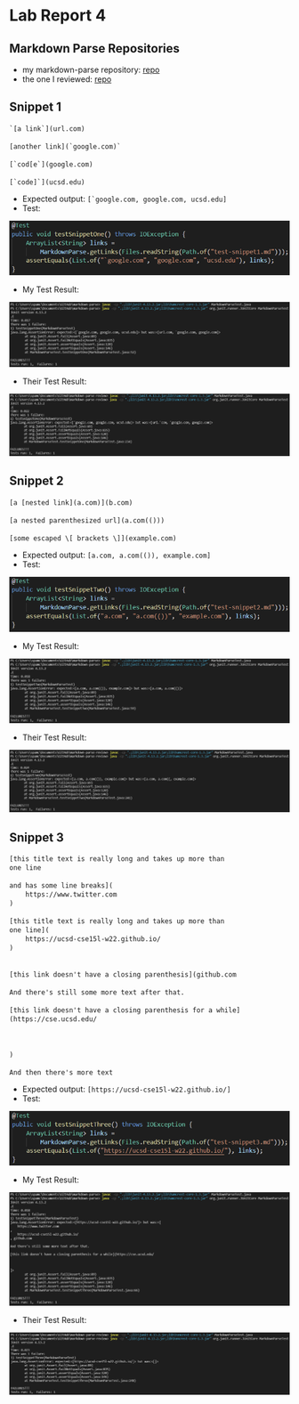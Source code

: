 # Lab Report 4

## Markdown Parse Repositories
- my markdown-parse repository: [repo](https://github.com/eNebulas/markdown-parse)
- the one I reviewed: [repo](https://github.com/mBookUCSD/markdown-parse)

## Snippet 1
```
`[a link`](url.com)

[another link](`google.com)`

[`cod[e`](google.com)

[`code]`](ucsd.edu)
```
- Expected output: ``[`google.com, google.com, ucsd.edu]``
- Test:

![Snippet 1](https://github.com/eNebulas/cse15l-lab-reports/blob/main/images/lab-report-4/snippet-1-test.png?raw=true)
- My Test Result:

![Snippet 1 My Test Result](https://github.com/eNebulas/cse15l-lab-reports/blob/main/images/lab-report-4/running-snippet-1-test-my-repo.png?raw=true)
- Their Test Result:

![Snippet 1 Their Test Result](https://github.com/eNebulas/cse15l-lab-reports/blob/main/images/lab-report-4/running-snippet-1-test-their-repo.png?raw=true)

## Snippet 2
```
[a [nested link](a.com)](b.com)

[a nested parenthesized url](a.com(()))

[some escaped \[ brackets \]](example.com)
```
- Expected output: `[a.com, a.com(()), example.com]`
- Test:

![Snippet 2](https://github.com/eNebulas/cse15l-lab-reports/blob/main/images/lab-report-4/snippet-2-test.png?raw=true)
- My Test Result:

![Snippet 2 My Test Result](https://github.com/eNebulas/cse15l-lab-reports/blob/main/images/lab-report-4/running-snippet-2-test-my-repo.png?raw=true)
- Their Test Result:

![Snippet 2 Their Test Result](https://github.com/eNebulas/cse15l-lab-reports/blob/main/images/lab-report-4/running-snippet-2-test-their-repo.png?raw=true)

## Snippet 3
```
[this title text is really long and takes up more than 
one line

and has some line breaks](
    https://www.twitter.com
)

[this title text is really long and takes up more than 
one line](
    https://ucsd-cse15l-w22.github.io/
)


[this link doesn't have a closing parenthesis](github.com

And there's still some more text after that.

[this link doesn't have a closing parenthesis for a while](https://cse.ucsd.edu/



)

And then there's more text
```
- Expected output: `[https://ucsd-cse15l-w22.github.io/]`
- Test:

![Snippet 3](https://github.com/eNebulas/cse15l-lab-reports/blob/main/images/lab-report-4/snippet-3-test.png?raw=true)
- My Test Result:

![Snippet 3 My Test Result](https://github.com/eNebulas/cse15l-lab-reports/blob/main/images/lab-report-4/running-snippet-3-test-my-repo.png?raw=true)
- Their Test Result:

![Snippet 3 Their Test Result](https://github.com/eNebulas/cse15l-lab-reports/blob/main/images/lab-report-4/running-snippet-3-test-their-repo.png?raw=true)
